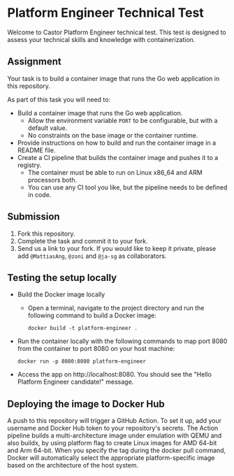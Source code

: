 # Platform Engineer Technical Test

Welcome to Castor Platform Engineer technical test. 
This test is designed to assess your technical skills and knowledge with containerization.

## Assignment

Your task is to build a container image that runs the Go web application in this repository.

As part of this task you will need to:

- Build a container image that runs the Go web application.
  - Allow the environment variable `PORT` to be configurable, but with a default value.
  - No constraints on the base image or the container runtime.
- Provide instructions on how to build and run the container image in a README file.
- Create a CI pipeline that builds the container image and pushes it to a registry.
  - The container must be able to run on Linux x86_64 and ARM processors both.
  - You can use any CI tool you like, but the pipeline needs to be defined in code.

## Submission

1. Fork this repository.
1. Complete the task and commit it to your fork.
1. Send us a link to your fork. If you would like to keep it private, please add `@MattiasAng`, `@zoni` and `@ja-sg` as collaborators.


## Testing the setup locally 

- Build the Docker image locally
  - Open a terminal, navigate to the project directory and run the following command to build a Docker image:
    
    `docker build -t platform-engineer .`

- Run the container locally with the following commands to map port 8080 from the container to port 8080 on your host machine:
    
    `docker run -p 8080:8080 platform-engineer`

- Access the app on http://localhost:8080. You should see the "Hello Platform Engineer candidate!" message.

## Deploying the image to Docker Hub

A push to this repository will trigger a GitHub Action. To set it up, add your username and Docker Hub token to your repository's secrets.
The Action pipeline builds a multi-architecture image under emulation with QEMU and also buildx, by using platform flag to create Linux images for AMD 64-bit and Arm 64-bit. When you specify the tag during the docker pull command, Docker will automatically select the appropriate platform-specific image based on the architecture of the host system.



